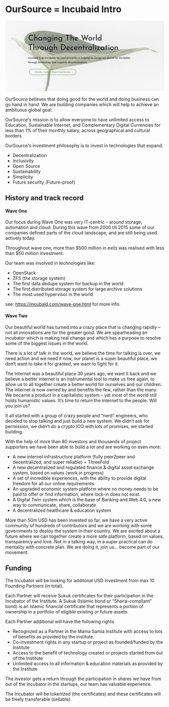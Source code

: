 
# OurSource = Incubaid Intro

![](img/incubaid.png)  

OurSource believes that doing good for the world and doing business can go hand in hand. We are building companies which will help to achieve an ambituous global goal:

OurSource's mission is to allow everyone to have unlimited access to Education, Sustainable Internet, and Complementary Digital Currencies for less than 1% of their monthly salary, across geographical and cultural borders. 

OurSource's investment philosophy is to invest in technologies that expand:
- Decentralization
- Inclusivity
- Open Source
- Sustainability
- Simplicity
- Future security (Future-proof)

## History and track record 

#### Wave One 

Our focus during Wave One was very IT-centric – around storage, automation and cloud. During this wave from 2000 till 2015 some of our companies defined parts of the cloud landscape, and are still being used actively today.

Throughout wave one, more than $500 million in exits was realised with less than $50 million investment.

Our team was involved in technologies like:
- OpenStack
- ZFS (the storage system)
- The first data dedupe system for backup in the world
- The first distributed storage system for large archive solutions
- The most used hypervisor in the world 

see: https://incubaid.com/wave-one.html for more info.

#### Wave Two

Our beautiful world has turned into a crazy place that is changing rapidly – not all innovations are for the greater good. We are spearheading an incubator which is making real change and which has a purpose to resolve some of the biggest issues in the world. 

There is a lot of talk in the world, we believe the time for talking is over, we need action and we need it now, our planet is a super beautiful place, we don’t want to take it for granted, we want to fight for it. 

The Internet was a beautiful place 30 years ago, we want it back and we believe a better internet is an instrumental tool to make us free again, to allow us to all together create a better world for ourselves and our children. The internet is now owned by and benefits the few, rather than the many. We became a product in a capitalistic system – yet most of the world still holds humanistic values. It’s time to return the internet to the people. Will you join us?

It all started with a group of crazy people and “nerd” engineers, who decided to stop talking and just build a new system. We didn’t ask for permission, we didn’t do a crypto ICO with lots of promises, we started building. 

With the help of more than 80 investors and thousands of project supporters we have been able to build a lot and are working on even more:

- A new internet infrastructure platform (fully peer2peer and decentralized, and super reliable) = ThreeFold
- A new decentralized and regulated finance & digital asset exchange system, based on values (work in progress)
- A set of incredible experiences, with the ability to provide digital freedom for all our online requirements.
- An upgraded economic system platform where no money needs to be paid to offer or find information, where lock-in does not exist.
- A Digital Twin system which is the base of Banking and Web 4.0, a new way to communicate, share, collaborate
- A decentralized healthcare & education system

More than 50m USD has been invested so far, we have a very active community of hundreds of contributors and we are working with some governments to deploy the system in their country. We are excited about a future where we can together create a more safe platform, based on values, transparency and love. Not in a talking way, in a super practical can do mentality with concrete plan. We are doing it, join us… become part of our movement.

## Funding

The Incubator will be looking for additonal USD investment from max 10 Founding Partners (in total).

Each Partner will receive Sukuk certificates for their participation in the Incubator of the Institute. A Sukuk (Islamic bond or “Sharia-compliant” bond) is an Islamic financial certificate that represents a portion of ownership in a portfolio of eligible existing or future assets.

Each Partner additional will have the following rights

- Recognized as a Partner in the Mama Samia Institute with access to lots of benefits as provided by the institute. 
- Co-investment rights in any startup or project as founded/funded by the Institute
- Access to the benefit of technology created or projects started from out of the Institute
- Unlimited access to all information & education materials as provided by the Institute

The investor gets a return through the participation in shares we have from out of the Incubator in the startups, our team has valuable experience. 

The Incubator will be tokenized (the certificates) and these certificates will be freely transferable (sellable).


